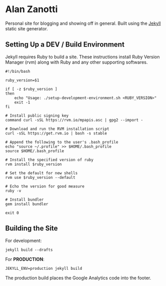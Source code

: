 # Alan Zanotti

Personal site for blogging and showing off in general. Built using the [Jekyll](https://jekyllrb.com/)
static site generator.

## Setting Up a DEV / Build Environment

Jekyll requires Ruby to build a site. These instructions install Ruby Version Manager (rvm)
along with Ruby and any other supporting softwares.

```
#!/bin/bash

ruby_version=$1

if [ -z $ruby_version ]
then
	echo "Usage: ./setup-development-environment.sh <RUBY_VERSION>"
	exit -1
fi

# Install public signing key
command curl -sSL https://rvm.io/mpapis.asc | gpg2 --import -

# Download and run the RVM installation script
curl -sSL https://get.rvm.io | bash -s stable

# Append the following to the user's .bash_profile
echo "source ~/.profile" >> $HOME/.bash_profile
source $HOME/.bash_profile

# Install the specified version of ruby
rvm install $ruby_version

# Set the default for new shells
rvm use $ruby_version --default

# Echo the version for good measure
ruby -v

# Install bundler
gem install bundler

exit 0
```

## Building the Site

For development:
```
jekyll build --drafts
```

For __PRODUCTION__:
```
JEKYLL_ENV=production jekyll build
```

The production build places the Google Analytics code into the footer.
